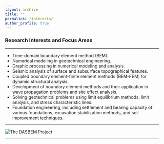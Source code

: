 ```yaml
---
layout: archive
title: ""
permalink: /interests/
author_profile: true
---
```


### **Research Interests and Focus Areas**
___
* Time-domain boundary element method (BEM).
* Numerical modeling in geotechnical engineering.
* Graphic processing in numerical modeling and analysis.
* Seismic analysis of surface and subsurface topographical features.
* Coupled boundary element-finite element methods (BEM-FEM) for dynamic structural analysis.
* Development of boundary element methods and their application in wave propagation problems and site effect analysis.
* Solving geotechnical problems using limit equilibrium methods, limit analysis, and stress characteristic lines.
* Foundation engineering, including settlement and bearing capacity of various foundations, excavation stabilization methods, and soil improvement techniques.
  
___

  ![The DASBEM Project](https://github.com/mojtabazadeh/mojtabazadeh.github.io/blob/main/images/The%20DASBEM%20Project%20Results.jpg?raw=true)    

___
